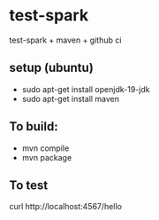 # test-spark
test-spark + maven + github ci

## setup (ubuntu)
- sudo apt-get install openjdk-19-jdk
- sudo apt-get install maven

## To build:
- mvn compile
- mvn package

## To test
curl http://localhost:4567/hello

